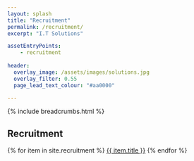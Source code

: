```yaml
---
layout: splash
title: "Recruitment"
permalink: /recruitment/
excerpt: "I.T Solutions"

assetEntryPoints:
    - recruitment
    
header:
  overlay_image: /assets/images/solutions.jpg
  overlay_filter: 0.55
  page_lead_text_colour: "#aa0000"

---
```


{% include breadcrumbs.html %}

## Recruitment

{% for item in site.recruitment %}
<a href="{{ item.url }}">{{ item.title }}</a>
{% endfor %}